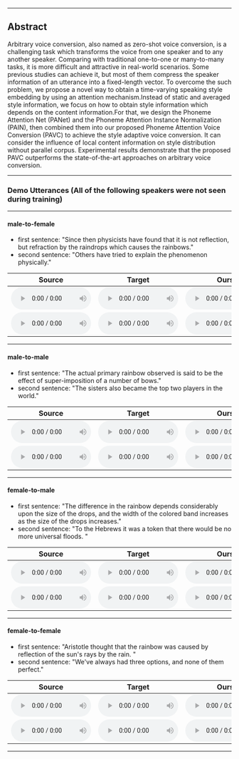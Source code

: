 <style>
audio{
	height: 50px;
	width: 180px;
	margin: auto;
}
</style>
- - -
## Abstract
Arbitrary voice conversion, also named as zero-shot voice conversion, is a challenging task which transforms the voice from one speaker and to any another speaker. 
Comparing with traditional one-to-one or many-to-many tasks, it is more difficult and attractive in real-world scenarios. Some previous studies can achieve it, but most of them compress the speaker information of an utterance into a  fixed-length vector. To overcome the such problem, we propose a novel way to obtain a time-varying speaking style embedding by using an attention mechanism.Instead of static and averaged style information, we focus on how to obtain style information which depends on the content information.For that, we design the Phoneme Attention Net (PANet) and the Phoneme Attention Instance Normalization (PAIN), then combined them into our proposed Phoneme Attention Voice Conversion (PAVC) to achieve the style adaptive voice conversion. It can consider the influence of local content information on style distribution without parallel corpus. Experimental results demonstrate that the proposed PAVC outperforms the state-of-the-art approaches on arbitrary voice conversion.
- - -

### Demo Utterances (All of the following speakers were not seen during training)

---

#### male-to-female

* first sentence: "Since then physicists have found that it is not reflection, but refraction by the raindrops which causes the rainbows."
* second sentence: "Others have tried to explain the phenomenon physically."

| **Source** | **Target** | **Ours** | **AdaIN-VC** | **AutoVC** | **VQVC+** | **AGAIN-VC** |
| :---: | :---: | :---: | :---: | :---: | :---: | :---: |
| <audio src="audios/source/p227_019.wav" controls preload></audio> | <audio src="audios/target/p313_397.wav" controls preload></audio> | <audio src="audios/PAVC_128/m2f/p227_0192p313_397.wav" controls preload></audio> | <audio src="audios/adainvc/m2f/p227_0192p313_397.wav" controls preload></audio> | <audio src="audios/autovc/m2f/p227_0192p313_397.wav" controls preload></audio> | <audio src="audios/vqvc/m2f/p227_0192p313_397.wav" controls preload></audio> | <audio src="audios/againvc/m2f/p227_0192p313_397.wav" controls preload></audio> | 
| <audio src="audios/source/p347_017.wav" controls preload></audio> | <audio src="audios/target/p323_122.wav" controls preload></audio> | <audio src="audios/PAVC_128/m2f/p347_0172p323_122.wav" controls preload></audio> | <audio src="audios/adainvc/m2f/p347_0172p323_122.wav" controls preload></audio> | <audio src="audios/autovc/m2f/p347_0172p323_122.wav" controls preload></audio> | <audio src="audios/vqvc/m2f/p347_0172p323_122.wav" controls preload></audio> | <audio src="audios/againvc/m2f/p347_0172p323_122.wav" controls preload></audio> | 

---

#### male-to-male

* first sentence: "The actual primary rainbow observed is said to be the effect of super-imposition of a number of bows."
* second sentence: "The sisters also became the top two players in the world."

| **Source** | **Target** | **Ours** | **AdaIN-VC** | **AutoVC** | **VQVC+** | **AGAIN-VC** |
| :---: | :---: | :---: | :---: | :---: | :---: | :---: |
| <audio src="audios/source/p260_022.wav" controls preload></audio> | <audio src="audios/target/p376_027.wav" controls preload></audio> | <audio src="audios/PAVC_128/m2m/p260_0222p376_027.wav" controls preload></audio> | <audio src="audios/adainvc/m2m/p260_0222p376_027.wav" controls preload></audio> | <audio src="audios/autovc/m2m/p260_0222p376_027.wav" controls preload></audio> | <audio src="audios/vqvc/m2m/p260_0222p376_027.wav" controls preload></audio> | <audio src="audios/againvc/m2m/p260_0222p376_027.wav" controls preload></audio> |
| <audio src="audios/source/p376_199.wav" controls preload></audio> | <audio src="audios/target/p302_114.wav" controls preload></audio> | <audio src="audios/PAVC_128/m2m/p376_1992p302_114.wav" controls preload></audio> | <audio src="audios/adainvc/m2m/p376_1992p302_144.wav" controls preload></audio> | <audio src="audios/autovc/m2m/p376_1992p302_144.wav" controls preload></audio> | <audio src="audios/vqvc/m2m/p376_1992p302_144.wav" controls preload></audio> | <audio src="audios/againvc/m2m/p376_1992p302_144.wav" controls preload></audio> |


---

#### female-to-male

* first sentence: "The difference in the rainbow depends considerably upon the size of the drops, and the width of the colored band increases as the size of the drops increases."
* second sentence: "To the Hebrews it was a token that there would be no more universal floods. "

| **Source** | **Target** | **Ours** | **AdaIN-VC** | **AutoVC** | **VQVC+** | **AGAIN-VC** |
| :---: | :---: | :---: | :---: | :---: | :---: | :---: |
| <audio src="audios/source/p239_021.wav" controls preload></audio> | <audio src="audios/target/p241_187.wav" controls preload></audio> | <audio src="audios/PAVC_128/f2m/p239_0212p241_187.wav" controls preload></audio> | <audio src="audios/adainvc/f2m/p239_0212p241_187.wav" controls preload></audio> | <audio src="audios/autovc/f2m/p239_0212p241_187.wav" controls preload></audio> | <audio src="audios/vqvc/f2m/p239_0212p241_187.wav" controls preload></audio> | <audio src="audios/againvc/f2m/p239_0212p241_187.wav" controls preload></audio> |
| <audio src="audios/source/p262_014.wav" controls preload></audio> | <audio src="audios/target/p347_120.wav" controls preload></audio> | <audio src="audios/PAVC_128/f2m/p262_0142p347_120.wav" controls preload></audio> | <audio src="audios/adainvc/f2m/p262_0142p347_120.wav" controls preload></audio> | <audio src="audios/autovc/f2m/p262_0142p347_120.wav" controls preload></audio> | <audio src="audios/vqvc/f2m/p262_0142p347_120.wav" controls preload></audio> | <audio src="audios/againvc/f2m/p262_0142p347_120.wav" controls preload></audio> |

---

#### female-to-female

* first sentence: "Aristotle thought that the rainbow was caused by reflection of the sun's rays by the rain. "
* second sentence: "We've always had three options, and none of them perfect."

| **Source** | **Target** | **Ours** | **AdaIN-VC** | **AutoVC** | **VQVC+** | **AGAIN-VC** |
| :---: | :---: | :---: | :---: | :---: | :---: | :---: |
| <audio src="audios/source/p262_018.wav" controls preload></audio> | <audio src="audios/target/p340_399.wav" controls preload></audio> | <audio src="audios/PAVC_128/f2f/p262_0182p340_399.wav" controls preload></audio> | <audio src="audios/adainvc/f2f/p262_0182p340_399.wav" controls preload></audio> | <audio src="audios/autovc/f2f/p262_0182p340_399.wav" controls preload></audio> | <audio src="audios/vqvc/f2f/p262_0182p340_399.wav" controls preload></audio> | <audio src="audios/againvc/f2f/p262_0182p340_399.wav" controls preload></audio> |
| <audio src="audios/source/p306_304.wav" controls preload></audio> | <audio src="audios/target/p351_355.wav" controls preload></audio> | <audio src="audios/PAVC_128/f2f/p306_3042p351_355.wav" controls preload></audio> | <audio src="audios/adainvc/f2f/p306_3042p351_355.wav" controls preload></audio> | <audio src="audios/autovc/f2f/p306_3042p351_355.wav" controls preload></audio> | <audio src="audios/vqvc/f2f/p306_3042p351_355.wav" controls preload></audio> | <audio src="audios/againvc/f2f/p306_3042p351_355.wav" controls preload></audio> |

---
